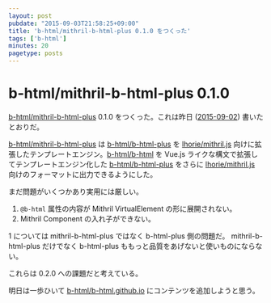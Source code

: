 ```yaml
---
layout: post
pubdate: "2015-09-03T21:58:25+09:00"
title: 'b-html/mithril-b-html-plus 0.1.0 をつくった'
tags: ['b-html']
minutes: 20
pagetype: posts
---
```

# b-html/mithril-b-html-plus 0.1.0

[b-html/mithril-b-html-plus][] 0.1.0 をつくった。これは昨日 ([2015-09-02][]) 書いたとおりだ。

[b-html/mithril-b-html-plus][] は [b-html/b-html-plus][] を [lhorie/mithril.js][] 向けに拡張したテンプレートエンジン。[b-html/b-html][] を Vue.js ライクな構文で拡張してテンプレートエンジン化した [b-html/b-html-plus][] をさらに [lhorie/mithril.js][] 向けのフォーマットに出力できるようにした。

まだ問題がいくつかあり実用には厳しい。

1. `@b-html` 属性の内容が Mithril VirtualElement の形に展開されない。
2. Mithril Component の入れ子ができない。

1 については mithril-b-html-plus ではなく b-html-plus 側の問題だ。 mithril-b-html-plus だけでなく b-html-plus ももっと品質をあげないと使いものにならない。

これらは 0.2.0 への課題だと考えている。

明日は一歩ひいて [b-html/b-html.github.io][] にコンテンツを追加しようと思う。

[2015-09-02]: http://blog.bouzuya.net/2015/09/02/
[b-html/b-html-plus]: https://github.com/b-html/b-html-plus
[b-html/b-html.github.io]: https://github.com/b-html/b-html.github.io
[b-html/b-html]: https://github.com/b-html/b-html
[b-html/mithril-b-html-plus]: https://github.com/b-html/mithril-b-html-plus
[lhorie/mithril.js]: https://github.com/lhorie/mithril.js
